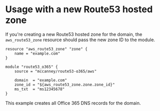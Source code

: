 # Usage with a new Route53 hosted zone

If you're creating a new Route53 hosted zone for the domain, the `aws_route53_zone` resource should pass the new zone ID to the module.

```hcl
resource "aws_route53_zone" "zone" {
    name = "example.com"
}

module "route53_o365" {
    source = "mccanney/route53-o365/aws"

    domain  = "example.com"
    zone_id = "${aws_route53_zone.zone.zone_id}"
    ms_txt  = "ms12345678"
}
```

This example creates all Office 365 DNS records for the domain.

